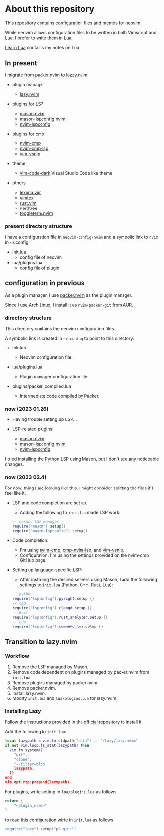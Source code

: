 # About this repository

This repository contains configuration files and memos for neovim.

While neovim allows configuration files to be written in both Vimscript and Lua, I prefer to write them in Lua.

[Learn Lua](https://github.com/aki-ph-chem/Learn-Lua) contains my notes on Lua.

<!-- drft -->
## In present

I migrate from packer.nvim to lazzy.nvim

- plugin manager
    - [lazy.nvim](https://github.com/folke/lazy.nvim)
- plugins for LSP
    - [mason.nvim](https://github.com/williamboman/mason.nvim]) 
    - [mason-lspconfig.nvim](https://github.com/williamboman/mason-lspconfig.nvim) 
    - [nvim-lspconfig](https://github.com/neovim/nvim-lspconfig)
- plugins for cmp 
    - [nvim-cmp](https://github.com/hrsh7th/nvim-cmp)
    - [nvim-cmp-lsp](https://github.com/hrsh7th/cmp-nvim-lsp)
    - [vim-vsnip](https://github.com/hrsh7th/vim-vsnip)

- theme 
    - [vim-code-dark](https://github.com/tomasiser/vim-code-dark):Visual Studio Code like theme
- others 
    - [lexima.vim](https://github.com/cohama/lexima.vim)
    - [vimtex](https://github.com/lervag/vimtex)
    - [rust.vim](https://github.com/rust-lang/rust.vim)
    - [nerdtree](https://github.com/preservim/nerdtree)
    - [toggleterm.nvim](https://github.com/akinsho/toggleterm.nvim)

### present directory structure 

I have a configuration file in `neovim-config/nvim` and a symbolic link to `nvim` in ~/.config

- init.lua
	- config file of neovim
- lua/plugins.lua
	- config file of plugin 

## configuration in previous 

As a plugin manager, I use [packer.nvim](https://github.com/wbthomason/packer.nvim) as the plugin manager.

Since I use Arch Linux, I install it as `nvim-packer-git` from AUR.

### directory structure 

This directory contains the neovim configuration files.

A symbolic link is created in `~/.config` to point to this directory.

- init.lua
  - Neovim configuration file.

- lua/plugins.lua
  - Plugin manager configuration file.

- plugins/packer_compiled.lua
  - Intermediate code compiled by Packer.

### now (2023 01.26)

- Having trouble setting up LSP...

- LSP-related plugins:
  - [mason.nvim](https://github.com/williamboman/mason.nvim)
  - [mason-lspconfig.nvim](https://github.com/williamboman/mason-lspconfig.nvim)
  - [nvim-lspconfig](https://github.com/neovim/nvim-lspconfig)

I tried installing the Python LSP using Mason, but I don't see any noticeable changes.

### now (2023 02.4)

For now, things are looking like this. I might consider splitting the files if I feel like it.

- LSP and code completion are set up.
  - Adding the following to `init.lua` made LSP work:

  ```Lua
  -- mason: LSP manager
  require("mason").setup()
  require("mason-lspconfig").setup()
  ```

- Code completion:
  - I'm using [nvim-cmp](https://github.com/hrsh7th/nvim-cmp), [cmp-nvim-lsp](https://github.com/hrsh7th/cmp-nvim-lsp), and [vim-vsnip](https://github.com/hrsh7th/vim-vsnip).
  - Configuration: I'm using the settings provided on the nvim-cmp GitHub page.

- Setting up language-specific LSP:
  - After installing the desired servers using Mason, I add the following settings to `init.lua` (Python, C++, Rust, Lua):

  ```Lua
  -- python
  require("lspconfig").pyright.setup {}
  -- cpp
  require("lspconfig").clangd.setup {}
  -- Rust
  require("lspconfig").rust_analyzer.setup {}
  -- Lua
  require("lspconfig").sumneko_lua.setup {}
  ```

## Transition to lazy.nvim

### Workflow

1. Remove the LSP managed by Mason.
2. Remove code dependent on plugins managed by packer.nvim from `init.lua`.
3. Remove plugins managed by packer.nvim.
4. Remove packer.nvim.
5. Install lazy.nvim.
6. Modify `init.lua` and `lua/plugins.lua` for lazy.nvim.

### Installing Lazy

Follow the instructions provided in the [official repository](https://github.com/folke/lazy.nvim) to install it.

Add the following to `init.lua`:

```Lua
local lazypath = vim.fn.stdpath("data") .. "/lazy/lazy.nvim"
if not vim.loop.fs_stat(lazypath) then
  vim.fn.system({
    "git",
    "clone",
    "--filter=blob
    lazypath,
  })
end
vim.opt.rtp:prepend(lazypath)
```

For plugins, write setting in `lua/plugins.lua` as follows 

```Lua
return {
    "<plugin_name>"
}
```

to read this configuration wirte in `init.lua` as follows

```Lua
require("lazy").setup("plugins")
```
